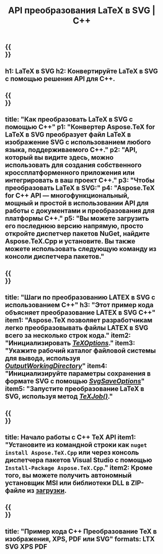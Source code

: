 ﻿---
translation: true
template: /_templates/_conversion-child-cpp.md
title: API преобразования LaTeX в SVG | С++
description: Функция преобразования LaTeX в SVG. Интегрируйте эту локальную библиотеку C++ в свой проект или используйте кроссплатформенные приложения для преобразования LaTeX в SVG.
keywords: латекс в svg api cpp, latex2svg интегрировать c++
url: /cpp/conversion/latex-to-svg/
family: tex
platformtag: cpp
feature: conversion
informat: LATEX
outformat: SVG
otherformats: BMP PNG JPEG TIFF PDF XPS
---

{{<section banner>}}
---
h1: LaTeX в SVG
h2: Конвертируйте LaTeX в SVG с помощью решения API для C++.
---

{{<section overview>}}
---
title: "Как преобразовать LaTeX в SVG с помощью C++"
p1: "Конвертер Aspose.TeX for LaTeX в SVG преобразует файл LaTeX в изображение SVG с использованием любого языка, поддерживаемого C++."
p2: "API, который вы видите здесь, можно использовать для создания собственного кроссплатформенного приложения или интегрировать в ваш проект C++."
p3: "Чтобы преобразовать LaTeX в SVG:"
p4: "Aspose.TeX for C++ API — многофункциональный, мощный и простой в использовании API для работы с документами и преобразования для платформы C++."
p5: "Вы можете загрузить его последнюю версию напрямую, просто откройте диспетчер пакетов NuGet, найдите Aspose.TeX.Cpp и установите. Вы также можете использовать следующую команду из консоли диспетчера пакетов."
---

{{<section feature1>}}
---
title: "Шаги по преобразованию LATEX в SVG с использованием C++"
h3: "Этот пример кода объясняет преобразование LATEX в SVG C++"
item1: "Aspose.TeX позволяет разработчикам легко преобразовывать файлы LATEX в SVG всего за несколько строк кода."
item2: "Инициализировать [*TeXOptions*](https://reference.aspose.com/tex/cpp/class/aspose.te_x.te_x_options)."
item3: "Укажите рабочий каталог файловой системы для вывода, используя [*OutputWorkingDirectory*](https://reference.aspose.com/tex/cpp/class/aspose.te_x.te_x_options#aa4f4ea6dab7db5ba1b40800495f16f63)"
item4: "Инициализируйте параметры сохранения в формате SVG с помощью [*SvgSaveOptions*](https://reference.aspose.com/tex/cpp/class/aspose.te_x.presentation.image.svg_save_options)"
item5: "Запустите преобразование LaTeX в SVG, используя метод [*TeXJob()*](https://reference.aspose.com/tex/cpp/class/aspose.te_x.te_x_job)."
---

{{<section feature2>}}
---
title: Начало работы с C++ TeX API
item1: "Установите из командной строки как ```nuget install Aspose.TeX.Cpp``` или через консоль диспетчера пакетов Visual Studio с помощью ```Install-Package Aspose.TeX.Cpp```."
item2: Кроме того, вы можете получить автономный установщик MSI или библиотеки DLL в ZIP-файле из [загрузки](https://releases.aspose.com/tex/cpp).
---

{{<section widget>}}
---
title: "Пример кода C++ Преобразование TeX в изображения, XPS, PDF или SVG"
formats: LTX SVG XPS PDF
---